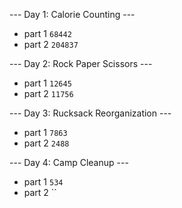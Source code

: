 
--- Day 1: Calorie Counting ---
* part 1 `68442`
* part 2 `204837`

--- Day 2: Rock Paper Scissors ---
* part 1 `12645`
* part 2 `11756`

--- Day 3: Rucksack Reorganization ---
* part 1 `7863`
* part 2 `2488`

--- Day 4: Camp Cleanup ---
* part 1 `534`
* part 2 ``








